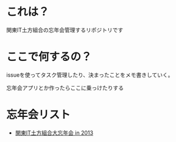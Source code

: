 # これは？

関東IT土方組合の忘年会管理するリポジトリです

# ここで何するの？

issueを使ってタスク管理したり、決まったことをメモ書きしていく。

忘年会アプリとか作ったらここに乗っけたりする

# 忘年会リスト

- [関東IT土方組合大忘年会 in 2013](bonenkai-2013.md)
